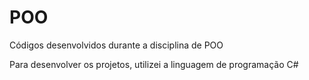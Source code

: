 # POO
 Códigos desenvolvidos durante a disciplina de POO 
 
 Para desenvolver os projetos, utilizei a linguagem de programação C#
